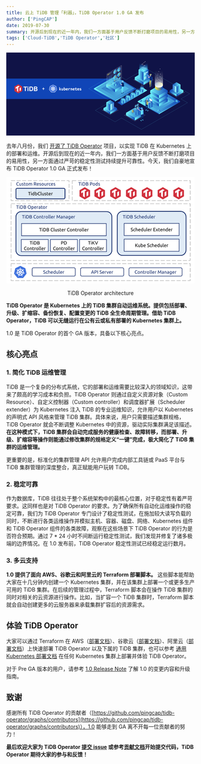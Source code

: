 ```yaml
---
title: 云上 TiDB 管理「利器」，TiDB Operator 1.0 GA 发布
author: ['PingCAP']
date: 2019-07-30
summary: 开源后到现在的近一年内，我们一方面基于用户反馈不断打磨项目的易用性，另一方面通过严苛的稳定性测试持续提升可靠性。今天，我们自豪地宣布 TiDB Operator 1.0 GA 正式发布！
tags: ['Cloud-TiDB','TiDB Operator','社区']
---
```


![头图](media/tidb-operator-1.0-ga/1.png)

去年八月份，我们 [开源了 TiDB Operator](https://pingcap.com/blog-cn/tidb-operator-introduction/) 项目，以实现 TiDB 在 Kubernetes 上的部署和运维。开源后到现在的近一年内，我们一方面基于用户反馈不断打磨项目的易用性，另一方面通过严苛的稳定性测试持续提升可靠性。今天，我们自豪地宣布 TiDB Operator 1.0 GA 正式发布！

![TiDB Operator architecture](media/tidb-operator-1.0-ga/2.png)

<center>TiDB Operator architecture</center>


**TiDB Operator 是 Kubernetes 上的 TiDB 集群自动运维系统。提供包括部署、升级、扩缩容、备份恢复、配置变更的 TiDB 全生命周期管理。借助 TiDB Operator，TiDB 可以无缝运行在公有云或私有部署的 Kubernetes 集群上。**

1.0 是 TiDB Operator 的首个 GA 版本，具备以下核心亮点。

## 核心亮点

### 1. 简化 TiDB 运维管理

TiDB 是一个复杂的分布式系统，它的部署和运维需要比较深入的领域知识，这带来了颇高的学习成本和负担。TiDB Operator 则通过自定义资源对象（Custom Resource）、自定义控制器（Custom controller）和调度器扩展（Scheduler extender）为 Kubernetes 注入 TiDB 的专业运维知识，允许用户以 Kubernetes 的声明式 API 风格来管理 TiDB 集群。具体来说，用户只需要描述集群规格，TiDB Operator 就会不断调整 Kubernetes 中的资源，驱动实际集群满足该描述。**在这种模式下，TiDB 集群会自动完成服务的健康检查、故障转移，而部署、升级、扩缩容等操作则能通过修改集群的规格定义“一键”完成，极大简化了 TiDB 集群的运维管理。**

更重要的是，标准化的集群管理 API 允许用户完成内部工具链或 PaaS 平台与 TiDB 集群管理的深度整合，真正赋能用户玩转 TiDB。

### 2. 稳定可靠

作为数据库，TiDB 往往处于整个系统架构中的最核心位置，对于稳定性有着严苛要求。这同样也是对 TiDB Operator 的要求。为了确保所有自动化运维操作的稳定可靠，我们为 TiDB Operator 专门设计了稳定性测试，在施加较大读写负载的同时，不断进行各类运维操作并模拟主机、容器、磁盘、网络、Kubernetes 组件和 TiDB Operator 组件的各类故障，观察在这些场景下 TiDB Operator 的行为是否符合预期。通过 7 * 24 小时不间断运行稳定性测试，我们发现并修复了诸多极端的边界情况。在 1.0 发布前，TiDB Operator 稳定性测试已经稳定运行数月。

### 3. 多云支持

**1.0 提供了面向 AWS、谷歌云和阿里云的 Terraform 部署脚本。** 这些脚本能帮助大家在十几分钟内创建一个 Kubernetes 集群，并在该集群上部署一个或更多生产可用的 TiDB 集群。在后续的管理过程中，Terraform 脚本会在操作 TiDB 集群的同时对相关的云资源进行操作。比如，当扩容一个 TiDB 集群时，Terraform 脚本就会自动创建更多的云服务器来承载集群扩容后的资源需求。

## 体验 TiDB Operator

大家可以通过 Terraform 在 AWS（[部署文档](https://pingcap.com/docs-cn/v3.0/how-to/deploy/tidb-in-kubernetes/aws-eks/)）、谷歌云（[部署文档](https://pingcap.com/docs-cn/v3.0/how-to/deploy/tidb-in-kubernetes/gcp-gke/)）、阿里云（[部署文档](https://pingcap.com/docs-cn/v3.0/how-to/deploy/tidb-in-kubernetes/alibaba-cloud/)）上快速部署 TiDB Operator 以及下属的 TiDB 集群，也可以参考 [通用 Kubernetes 部署文档](https://pingcap.com/docs-cn/v3.0/how-to/deploy/tidb-in-kubernetes/general-kubernetes/) 在任何 Kubernetes 集群上部署并体验 TiDB Operator。

对于 Pre GA 版本的用户，请参考 [1.0 Release Note](https://github.com/pingcap/tidb-operator/blob/master/CHANGELOG.md) 了解 1.0 的变更内容和升级指南。

## 致谢

感谢所有 TiDB Operator 的贡献者（[https://github.com/pingcap/tidb-operator/graphs/contributors](https://github.com/pingcap/tidb-operator/graphs/contributors)），1.0 能够走到 GA 离不开每一位贡献者的努力！

**最后欢迎大家为 TiDB Operator [提交 issue](https://github.com/pingcap/tidb-operator/issues) 或参考[贡献文档](https://github.com/pingcap/tidb-operator/blob/master/docs/CONTRIBUTING.md)开始提交代码，TiDB Operator 期待大家的参与和反馈！**
